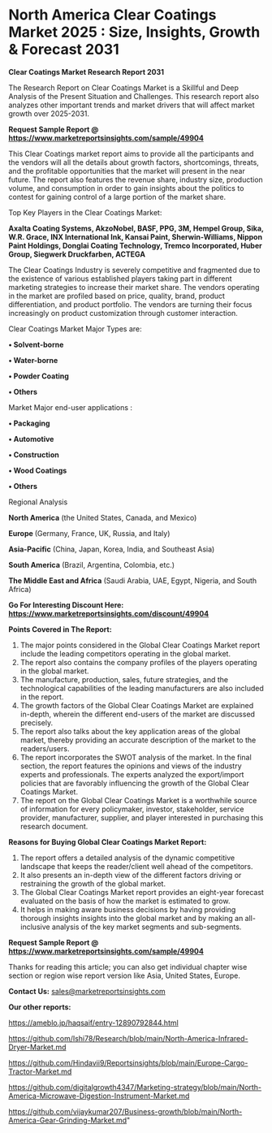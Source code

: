 # North America Clear Coatings Market 2025 : Size, Insights, Growth & Forecast 2031

<strong>Clear Coatings Market Research Report 2031</strong>

The Research Report on Clear Coatings Market is a Skillful and Deep Analysis of the Present Situation and Challenges. This research report also analyzes other important trends and market drivers that will affect market growth over 2025-2031.

<strong>Request Sample Report @ <a href=https://www.marketreportsinsights.com/sample/49904>https://www.marketreportsinsights.com/sample/49904</a></strong>

This Clear Coatings market report aims to provide all the participants and the vendors will all the details about growth factors, shortcomings, threats, and the profitable opportunities that the market will present in the near future. The report also features the revenue share, industry size, production volume, and consumption in order to gain insights about the politics to contest for gaining control of a large portion of the market share.

Top Key Players in the Clear Coatings Market:

<strong>Axalta Coating Systems, AkzoNobel, BASF, PPG, 3M, Hempel Group, Sika, W.R. Grace, INX International Ink, Kansai Paint, Sherwin-Williams, Nippon Paint Holdings, Donglai Coating Technology, Tremco Incorporated, Huber Group, Siegwerk Druckfarben, ACTEGA</strong>

The Clear Coatings Industry is severely competitive and fragmented due to the existence of various established players taking part in different marketing strategies to increase their market share. The vendors operating in the market are profiled based on price, quality, brand, product differentiation, and product portfolio. The vendors are turning their focus increasingly on product customization through customer interaction.

Clear Coatings Market Major Types are:

<strong>•  Solvent-borne

•  Water-borne

•  Powder Coating

•  Others</strong>

Market Major end-user applications :

<strong>•  Packaging

•  Automotive

•  Construction

•  Wood Coatings

•  Others</strong>

Regional Analysis

</u><strong><b>North America</b></strong> (the United States, Canada, and Mexico)

<strong><b>Europe </b></strong>(Germany, France, UK, Russia, and Italy)

<strong><b>Asia-Pacific</b></strong> (China, Japan, Korea, India, and Southeast Asia)

<strong><b>South America</b></strong> (Brazil, Argentina, Colombia, etc.)

<strong><b>The Middle East and Africa</b></strong> (Saudi Arabia, UAE, Egypt, Nigeria, and South Africa)

<strong>Go For Interesting Discount Here: <a href=https://www.marketreportsinsights.com/discount/49904>https://www.marketreportsinsights.com/discount/49904</a></strong>

<strong>Points Covered in The Report:</strong>
<ol>
  <li>The major points considered in the Global Clear Coatings Market report include the leading competitors operating in the global market.</li>
  <li>The report also contains the company profiles of the players operating in the global market.</li>
  <li>The manufacture, production, sales, future strategies, and the technological capabilities of the leading manufacturers are also included in the report.</li>
  <li>The growth factors of the Global Clear Coatings Market are explained in-depth, wherein the different end-users of the market are discussed precisely.</li>
  <li>The report also talks about the key application areas of the global market, thereby providing an accurate description of the market to the readers/users.</li>
  <li>The report incorporates the SWOT analysis of the market. In the final section, the report features the opinions and views of the industry experts and professionals. The experts analyzed the export/import policies that are favorably influencing the growth of the Global Clear Coatings Market.</li>
  <li>The report on the Global Clear Coatings Market is a worthwhile source of information for every policymaker, investor, stakeholder, service provider, manufacturer, supplier, and player interested in purchasing this research document.</li>
</ol>
<strong>Reasons for Buying Global Clear Coatings Market Report:</strong>

<ol>
  <li>The report offers a detailed analysis of the dynamic competitive landscape that keeps the reader/client well ahead of the competitors.</li>
  <li>It also presents an in-depth view of the different factors driving or restraining the growth of the global market.</li>
  <li>The Global Clear Coatings Market report provides an eight-year forecast evaluated on the basis of how the market is estimated to grow.</li>
  <li>It helps in making aware business decisions by having providing thorough insights insights into the global market and by making an all-inclusive analysis of the key market segments and sub-segments.</li>
</ol>
<strong>Request Sample Report @ <a href=https://www.marketreportsinsights.com/sample/49904>https://www.marketreportsinsights.com/sample/49904</a></strong>


Thanks for reading this article; you can also get individual chapter wise section or region wise report version like Asia, United States, Europe.

<strong>Contact Us:</strong>
sales@marketreportsinsights.com

<strong>Our other reports:</strong>

<a href=https://ameblo.jp/haqsaif/entry-12890792844.html>https://ameblo.jp/haqsaif/entry-12890792844.html</a>

<a href=https://github.com/Ishi78/Research/blob/main/North-America-Infrared-Dryer-Market.md>https://github.com/Ishi78/Research/blob/main/North-America-Infrared-Dryer-Market.md</a>

<a href=https://github.com/Hindavii9/Reportsinsights/blob/main/Europe-Cargo-Tractor-Market.md>https://github.com/Hindavii9/Reportsinsights/blob/main/Europe-Cargo-Tractor-Market.md</a>

<a href=https://github.com/digitalgrowth4347/Marketing-strategy/blob/main/North-America-Microwave-Digestion-Instrument-Market.md>https://github.com/digitalgrowth4347/Marketing-strategy/blob/main/North-America-Microwave-Digestion-Instrument-Market.md</a>

<a href=https://github.com/vijaykumar207/Business-growth/blob/main/North-America-Gear-Grinding-Market.md>https://github.com/vijaykumar207/Business-growth/blob/main/North-America-Gear-Grinding-Market.md</a>"
